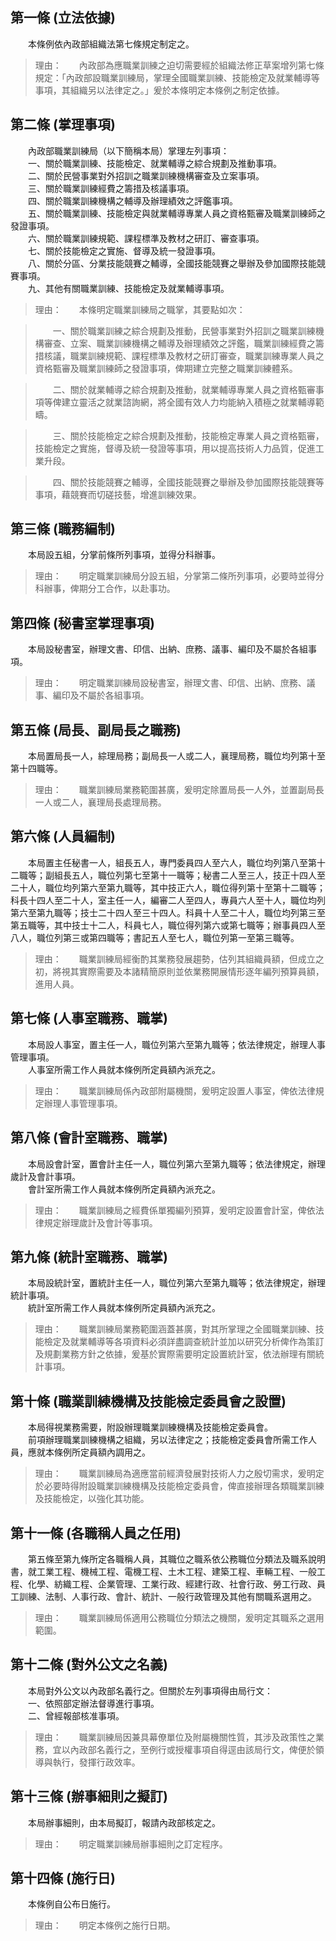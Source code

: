 第一條 (立法依據)
-----------------
　　本條例依內政部組織法第七條規定制定之。  
> 理由：　　內政部為應職業訓練之迫切需要經於組織法修正草案增列第七條規定：「內政部設職業訓練局，掌理全國職業訓練、技能檢定及就業輔導等事項，其組織另以法律定之。」爰於本條明定本條例之制定依據。



第二條 (掌理事項)
-----------------
　　內政部職業訓練局（以下簡稱本局）掌理左列事項：  
　　一、關於職業訓練、技能檢定、就業輔導之綜合規劃及推動事項。  
　　二、關於民營事業對外招訓之職業訓練機構審查及立案事項。  
　　三、關於職業訓練經費之籌措及核議事項。  
　　四、關於職業訓練機構之輔導及辦理績效之評鑑事項。  
　　五、關於職業訓練、技能檢定與就業輔導專業人員之資格甄審及職業訓練師之發證事項。  
　　六、關於職業訓練規範、課程標準及教材之研訂、審查事項。  
　　七、關於技能檢定之實施、督導及統一發證事項。  
　　八、關於分區、分業技能競賽之輔導，全國技能競賽之舉辦及參加國際技能競賽事項。  
　　九、其他有關職業訓練、技能檢定及就業輔導事項。  
> 理由：　　本條明定職業訓練局之職掌，其要點如次：

> 　　一、關於職業訓練之綜合規劃及推動，民營事業對外招訓之職業訓練機構審查、立案、職業訓練機構之輔導及辦理績效之評鑑，職業訓練經費之籌措核議，職業訓練規範、課程標準及教材之研訂審查，職業訓練專業人員之資格甄審及職業訓練師之發證事項，俾期建立完整之職業訓練體系。

> 　　二、關於就業輔導之綜合規劃及推動，就業輔導專業人員之資格甄審事項等俾建立靈活之就業諮詢網，將全國有效人力均能納入積極之就業輔導範疇。

> 　　三、關於技能檢定之綜合規劃及推動，技能檢定專業人員之資格甄審，技能檢定之實施，督導及統一發證等事項，用以提高技術人力品質，促進工業升段。

> 　　四、關於技能競賽之輔導，全國技能競賽之舉辦及參加國際技能競賽等事項，藉競賽而切磋技藝，增進訓練效果。



第三條 (職務編制)
-----------------
　　本局設五組，分掌前條所列事項，並得分科辦事。  
> 理由：　　明定職業訓練局分設五組，分掌第二條所列事項，必要時並得分科辦事，俾期分工合作，以赴事功。



第四條 (秘書室掌理事項)
-----------------------
　　本局設秘書室，辦理文書、印信、出納、庶務、議事、編印及不屬於各組事項。  
> 理由：　　明定職業訓練局設秘書室，辦理文書、印信、出納、庶務、議事、編印及不屬於各組事項。



第五條 (局長、副局長之職務)
---------------------------
　　本局置局長一人，綜理局務；副局長一人或二人，襄理局務，職位均列第十至第十四職等。  
> 理由：　　職業訓練局業務範圍甚廣，爰明定除置局長一人外，並置副局長一人或二人，襄理局長處理局務。



第六條 (人員編制)
-----------------
　　本局置主任秘書一人，組長五人，專門委員四人至六人，職位均列第八至第十二職等；副組長五人，職位列第七至第十一職等；秘書二人至三人，技正十四人至二十人，職位均列第六至第九職等，其中技正六人，職位得列第十至第十二職等；科長十四人至二十人，室主任一人，編審二人至四人，專員六人至十人，職位均列第六至第九職等；技士二十四人至三十四人。科員十人至二十人，職位均列第三至第五職等，其中技士十二人，科員七人，職位得列第六或第七職等；辦事員四人至八人，職位列第三或第四職等；書記五人至七人，職位列第一至第三職等。  
> 理由：　　職業訓練局經衡酌其業務發展趨勢，估列其組織員額，但成立之初，將視其實際需要及本諸精簡原則並依業務開展情形逐年編列預算員額，進用人員。



第七條 (人事室職務、職掌)
-------------------------
　　本局設人事室，置主任一人，職位列第六至第九職等；依法律規定，辦理人事管理事項。  
　　人事室所需工作人員就本條例所定員額內派充之。  
> 理由：　　職業訓練局係內政部附屬機關，爰明定設置人事室，俾依法律規定辦理人事管理事項。



第八條 (會計室職務、職掌)
-------------------------
　　本局設會計室，置會計主任一人，職位列第六至第九職等；依法律規定，辦理歲計及會計事項。  
　　會計室所需工作人員就本條例所定員額內派充之。  
> 理由：　　職業訓練局之經費係單獨編列預算，爰明定設置會計室，俾依法律規定辦理歲計及會計等事項。



第九條 (統計室職務、職掌)
-------------------------
　　本局設統計室，置統計主任一人，職位列第六至第九職等；依法律規定，辦理統計事項。  
　　統計室所需工作人員就本條例所定員額內派充之。  
> 理由：　　職業訓練局業務範圍涵蓋甚廣，對其所掌理之全國職業訓練、技能檢定及就業輔導等各項資料必須詳盡調查統計並加以研究分析俾作為策訂及規劃業務方針之依據，爰基於實際需要明定設置統計室，依法辦理有關統計事項。



第十條 (職業訓練機構及技能檢定委員會之設置)
-------------------------------------------
　　本局得視業務需要，附設辦理職業訓練機構及技能檢定委員會。  
　　前項辦理職業訓練機構之組織，另以法律定之；技能檢定委員會所需工作人員，應就本條例所定員額內調用之。  
> 理由：　　職業訓練局為適應當前經濟發展對技術人力之殷切需求，爰明定於必要時得附設職業訓練機構及技能檢定委員會，俾直接辦理各類職業訓練及技能檢定，以強化其功能。



第十一條 (各職稱人員之任用)
---------------------------
　　第五條至第九條所定各職稱人員，其職位之職系依公務職位分類法及職系說明書，就工業工程、機械工程、電機工程、土木工程、建築工程、車輛工程、一般工程、化學、紡織工程、企業管理、工業行政、經建行政、社會行政、勞工行政、員工訓練、法制、人事行政、會計、統計、一般行政管理及其他有關職系選用之。  
> 理由：　　職業訓練局係適用公務職位分類法之機關，爰明定其職系之選用範圍。



第十二條 (對外公文之名義)
-------------------------
　　本局對外公文以內政部名義行之。但關於左列事項得由局行文：  
　　一、依照部定辦法督導進行事項。  
　　二、曾經報部核准事項。  
> 理由：　　職業訓練局因兼具幕僚單位及附屬機關性質，其涉及政策性之業務，宜以內政部名義行之，至例行或授權事項自得逕由該局行文，俾便於領導與執行，發揮行政效率。



第十三條 (辦事細則之擬訂)
-------------------------
　　本局辦事細則，由本局擬訂，報請內政部核定之。  
> 理由：　　明定職業訓練局辦事細則之訂定程序。



第十四條 (施行日)
-----------------
　　本條例自公布日施行。  
> 理由：　　明定本條例之施行日期。